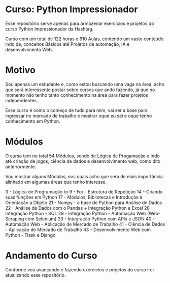 # Curso: Python Impressionador
Esse repositório serve apenas para armazenar exercícios e projetos do curso Python Impressionador da Hashtag. 

Curso com um total de 122 horas e 610 Aulas, contendo um vasto conteúdo indo de, conceitos Básicos até Projetos de automação, IA e desenvolvimento Web.
# Motivo
Sou apenas um estudante e, como estou buscando uma vaga na área, acho que será interessente postar sobre cursos que ando fazendo, já que no momento não tenho tanto conhecimento na área para fazer projetos independentes.

Esse curso é como o começo de tudo para mim, vai ser a base para ingressar no mercado de trabalho e mostrar oque eu sei e oque tenho conhecimento em Python. 
# Módulos
O curso tem no total 54 Módulos, sendo de Lógica de Progamação e indo até criação de jogos, ciência de dados e desenvolvimento web, como dito anteriormente.

Vou mostrar alguns Módulos, nos quais acho que será de mais importância alinhado em algumas áreas que tenho interesse.

3 - Lógica de Programação \n
9 - For - Estrutura de Repetição
14 - Criando suas funções em Python
17 - Módulos, Bibliotecas e Introdução à Orientação a Objeto
21 - Numpy - a base de Python para Análise de Dados
22 - Análise de Dados com o Pandas + Integração Python e Excel
28 - Integração Python - SQL
29 - Integração Python - Automação Web (Web-Scraping com Selenium)
33 - Integração Python com APIs e JSON
40 - Automação Web - Aplicação de Mercado de Trabalho
41 - Ciência de Dados - Aplicação de Mercado de Trabalho
43 - Desenvolvimento Web com Python - Flask e Django
# Andamento do Curso
Conforme vou avançando e fazendo exercícios e projetos do curso irei atualizando esse repositório.
